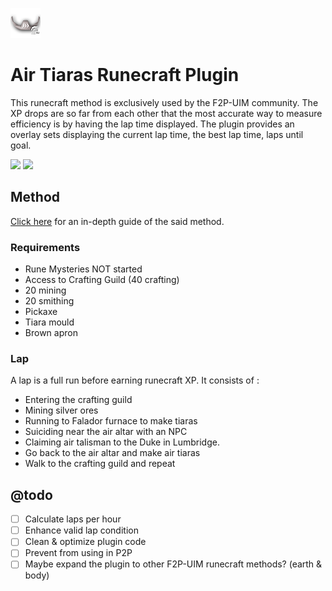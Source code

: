 ![](icon.png)
# Air Tiaras Runecraft Plugin
This runecraft method is exclusively used by the F2P-UIM community. The XP drops are so far from each other that the most accurate way to measure efficiency is by having the lap time displayed. The plugin provides an overlay sets displaying the current lap time, the best lap time, laps until goal.

![](https://i.imgur.com/cFVBBDc.png)
![](https://imgur.com/S5wgYEP.png)

## Method
[Click here](https://youtu.be/MnKaPYu7TxM) for an in-depth guide of the said method.

### Requirements
- Rune Mysteries NOT started
- Access to Crafting Guild (40 crafting)
- 20 mining
- 20 smithing
- Pickaxe
- Tiara mould
- Brown apron

### Lap
A lap is a full run before earning runecraft XP. It consists of :
- Entering the crafting guild
- Mining silver ores
- Running to Falador furnace to make tiaras
- Suiciding near the air altar with an NPC
- Claiming air talisman to the Duke in Lumbridge.
- Go back to the air altar and make air tiaras
- Walk to the crafting guild and repeat

## @todo
- [ ] Calculate laps per hour
- [ ] Enhance valid lap condition
- [ ] Clean & optimize plugin code
- [ ] Prevent from using in P2P
- [ ] Maybe expand the plugin to other F2P-UIM runecraft methods? (earth & body)
